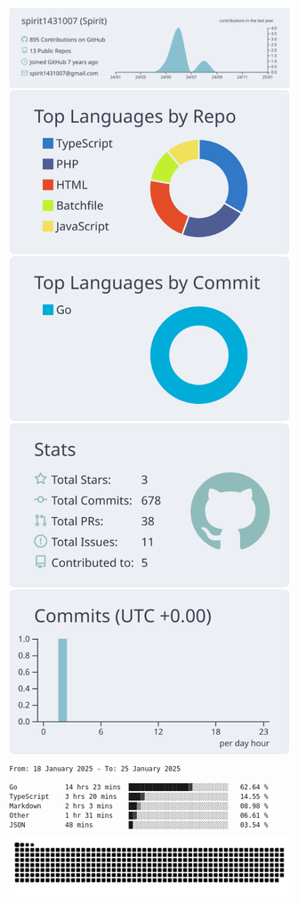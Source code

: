 [![](https://raw.githubusercontent.com/spirit1431007/spirit1431007/master/profile-summary-card-output/nord_bright/0-profile-details.svg)](https://git.io/spiritx)
[![](https://raw.githubusercontent.com/spirit1431007/spirit1431007/master/profile-summary-card-output/nord_bright/1-repos-per-language.svg)](https://git.io/spiritx) [![](https://raw.githubusercontent.com/spirit1431007/spirit1431007/master/profile-summary-card-output/nord_bright/2-most-commit-language.svg)](https://git.io/spiritx)
[![](https://raw.githubusercontent.com/spirit1431007/spirit1431007/master/profile-summary-card-output/nord_bright/3-stats.svg)](https://git.io/spiritx) [![](https://raw.githubusercontent.com/spirit1431007/spirit1431007/master/profile-summary-card-output/nord_bright/4-productive-time.svg)](https://git.io/spiritx)

<!--START_SECTION:waka-->

```txt
From: 18 January 2025 - To: 25 January 2025

Go            14 hrs 23 mins  ███████████████▓░░░░░░░░░   62.64 %
TypeScript    3 hrs 20 mins   ███▓░░░░░░░░░░░░░░░░░░░░░   14.55 %
Markdown      2 hrs 3 mins    ██▒░░░░░░░░░░░░░░░░░░░░░░   08.98 %
Other         1 hr 31 mins    █▓░░░░░░░░░░░░░░░░░░░░░░░   06.61 %
JSON          48 mins         █░░░░░░░░░░░░░░░░░░░░░░░░   03.54 %
```

<!--END_SECTION:waka-->

![contribution](https://github.com/spirit1431007/spirit1431007/blob/output/github-contribution-grid-snake.svg)
